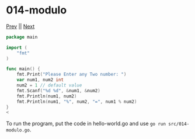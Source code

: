 # 014-modulo


[Prev](013-hello-name.md) || [Next](015-even.md)

```go
package main

import (
	"fmt"
)

func main() {
	fmt.Print("Please Enter any Two number: ")
	var num1, num2 int
	num2 = 1 // default value
	fmt.Scanf("%d %d", &num1, &num2)
	fmt.Println(num1, num2)
	fmt.Println(num1, "%", num2, "=", num1 % num2)
}
<
```
To run the program, put the code in hello-world.go and use `go run src/014-modulo.go`.